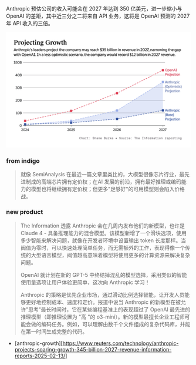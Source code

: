 



Anthropic 预估公司的收入可能会在 2027 年达到 350 亿美元，进一步缩小与 OpenAI 的差距，其中近三分之二将来自 API 业务，这将是 OpenAI 预测的 2027 年 API 收入的三倍。

![image-20250214112411583](assets/image-20250214112411583.png)

### from indigo

> 就像 SemiAnalysis 在最近一篇文章里类比的，大模型很像芯片行业，最先进制成的高端芯片拥有定价权；在AI 发展的前沿，拥有最好推理或编码能力的模型也将继续拥有定价权；但更多"足够好"的可用模型则会陷入价格战。

### new product

> The Information 透露 Anthropic 会在几周内发布他们的新模型，也许是 Claude 4 - 具备推理能力的混合模型。该模型新增了一个滑块选项，使用多少智能来解决问题，就像在开发者环境中设置输出 token 长度那样。当阀值为零时，可以快速处理简单任务，而无需额外的工作，表现得像一个传统的大型语言模型，阀值越高意味着模型将使用更多的计算资源来解决复杂问题。
>
> OpenAI 就计划在新的 GPT-5 中终结掉混乱的模型选择，采用类似的智能使用量选项让用户体验更简单，这次向 Anthropic 学习！
>
> Anthropic 的策略是优先企业市场，通过滑动比例选择智能，让开发人员能够更好地控制成本、速度和定价。报道中说当 Anthropic 的新模型在被允许"思考"最长时间时，它在某些编程基准上的表现超过了 OpenAI 最先进的推理模型（即推理设置为 "高 "的 o3-mini）。新的模型最擅长企业工程师可能会做的编码任务。例如，可以理解由数千个文件组成的复杂代码库，并能在第一时间生成完整的代码。



* [anthropic-growth][https://www.reuters.com/technology/anthropic-projects-soaring-growth-345-billion-2027-revenue-information-reports-2025-02-13/]